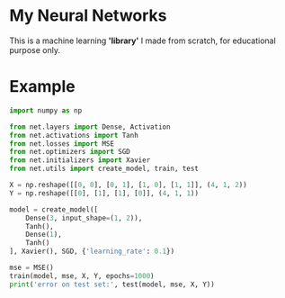 # My Neural Networks

This is a machine learning __'library'__ I made from scratch, for educational purpose only.

# Example

```python
import numpy as np

from net.layers import Dense, Activation
from net.activations import Tanh
from net.losses import MSE
from net.optimizers import SGD
from net.initializers import Xavier
from net.utils import create_model, train, test

X = np.reshape([[0, 0], [0, 1], [1, 0], [1, 1]], (4, 1, 2))
Y = np.reshape([[0], [1], [1], [0]], (4, 1, 1))

model = create_model([
    Dense(3, input_shape=(1, 2)),
    Tanh(),
    Dense(1),
    Tanh()
], Xavier(), SGD, {'learning_rate': 0.1})

mse = MSE()
train(model, mse, X, Y, epochs=1000)
print('error on test set:', test(model, mse, X, Y))
```
